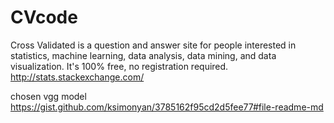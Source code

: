# CVcode

Cross Validated is a question and answer site for people interested in statistics, machine learning, data analysis, data mining, and data visualization. It's 100% free, no registration required.<br>
http://stats.stackexchange.com/

chosen vgg model<br>
https://gist.github.com/ksimonyan/3785162f95cd2d5fee77#file-readme-md

